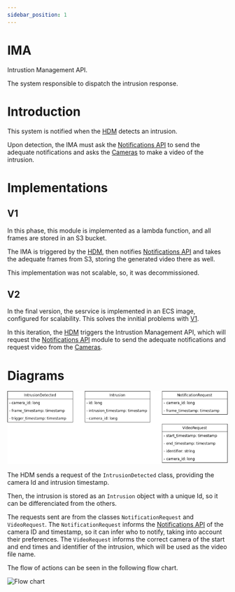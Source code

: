 ```yaml
---
sidebar_position: 1
---
```


# IMA

Intrustion Management API.

The system responsible to dispatch the intrusion response.

# Introduction

This system is notified when the [HDM](#) detects an intrusion.

Upon detection, the IMA must ask the [Notifications API](#) to send the adequate notifications and asks the [Cameras](#) to make a video of the intrusion.

# Implementations

## V1

In this phase, this module is implemented as a lambda function, and all frames are stored in an S3 bucket.

The IMA is triggered by the [HDM](#), then notifies [Notifications API](#) and takes the adequate frames from S3, storing the generated video there as well.

This implementation was not scalable, so, it was decommissioned.

## V2

In the final version, the sesrvice is implemented in an ECS image, configured for scalability.
This solves the innitial problems with [V1](#v1).

In this iteration, the [HDM](#) triggers the Intrustion Management API, which will request the [Notifications API](#) module to send the adequate notifications and request video from the [Cameras](#).

# Diagrams

![Class diagram](./ima_classes.png)

The HDM sends a request of the `IntrusionDetected` class, providing the camera Id and intrusion timestamp.

Then, the intrusion is stored as an `Intrusion` object with a unique Id, so it can be differenciated from the others.

The requests sent are from the classes `NotificationRequest` and `VideoRequest`. 
The `NotificationRequest` informs the [Notifications API](#) of the camera ID and timestamp, so it can infer who to notify, taking into account their preferences.
The `VideoRequest` informs the correct camera of the start and end times and identifier of the intrusion, which will be used as the video file name.

The flow of actions can be seen in the following flow chart.

![Flow chart](./flow_chart.png)
